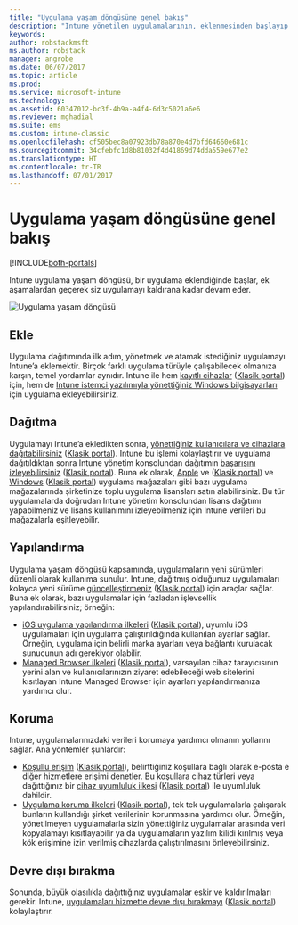 ```yaml
---
title: "Uygulama yaşam döngüsüne genel bakış"
description: "Intune yönetilen uygulamalarının, eklenmesinden başlayıp sonunda devre dışı bırakılmasına kadar tüm yaşam döngüsü hakkında bilgi edinin."
keywords: 
author: robstackmsft
ms.author: robstack
manager: angrobe
ms.date: 06/07/2017
ms.topic: article
ms.prod: 
ms.service: microsoft-intune
ms.technology: 
ms.assetid: 60347012-bc3f-4b9a-a4f4-6d3c5021a6e6
ms.reviewer: mghadial
ms.suite: ems
ms.custom: intune-classic
ms.openlocfilehash: cf505bec8a07923db78a870e4d7bfd64660e681c
ms.sourcegitcommit: 34cfebfc1d8b81032f4d41869d74dda559e677e2
ms.translationtype: HT
ms.contentlocale: tr-TR
ms.lasthandoff: 07/01/2017
---
```

# <a name="overview-of-the-app-lifecycle"></a>Uygulama yaşam döngüsüne genel bakış

[!INCLUDE[both-portals](./includes/note-for-both-portals.md)]

Intune uygulama yaşam döngüsü, bir uygulama eklendiğinde başlar, ek aşamalardan geçerek siz uygulamayı kaldırana kadar devam eder.

![Uygulama yaşam döngüsü](./media/app-lifecycle.png "Intune uygulama yaşam döngüsü")

## <a name="add"></a>Ekle

Uygulama dağıtımında ilk adım, yönetmek ve atamak istediğiniz uygulamayı Intune’a eklemektir. Birçok farklı uygulama türüyle çalışabilecek olmanıza karşın, temel yordamlar aynıdır. Intune ile hem [kayıtlı cihazlar](apps-add.md) ([Klasik portal](/intune-classic/deploy-use/add-apps-for-mobile-devices-in-microsoft-intune)) için, hem de [Intune istemci yazılımıyla yönettiğiniz Windows bilgisayarları](/intune-classic/deploy-use/add-apps-for-windows-pcs-in-microsoft-intune) için uygulama ekleyebilirsiniz.

## <a name="deploy"></a>Dağıtma

Uygulamayı Intune’a ekledikten sonra, [yönettiğiniz kullanıcılara ve cihazlara dağıtabilirsiniz](apps-deploy.md) ([Klasik portal](/intune-classic/deploy-use/deploy-apps)). Intune bu işlemi kolaylaştırır ve uygulama dağıtıldıktan sonra Intune yönetim konsolundan dağıtımın [başarısını izleyebilirsiniz](apps-monitor.md) ([Klasik portal](/intune-classic/deploy-use/monitor-apps-in-microsoft-intune)). Buna ek olarak, [Apple](vpp-apps-ios.md) ve ([Klasik portal](/intune-classic/deploy-use/manage-ios-apps-you-purchased-through-a-volume-purchase-program-with-microsoft-intune)) ve [Windows](windows-store-for-business.md) ([Klasik portal](/intune-classic/deploy-use/manage-apps-you-purchased-from-the-windows-store-for-business-with-microsoft-intune)) uygulama mağazaları gibi bazı uygulama mağazalarında şirketinize toplu uygulama lisansları satın alabilirsiniz. Bu tür uygulamalarda doğrudan Intune yönetim konsolundan lisans dağıtımı yapabilmeniz ve lisans kullanımını izleyebilmeniz için Intune verileri bu mağazalarla eşitleyebilir.

## <a name="configure"></a>Yapılandırma

Uygulama yaşam döngüsü kapsamında, uygulamaların yeni sürümleri düzenli olarak kullanıma sunulur. Intune, dağıtmış olduğunuz uygulamaları kolayca yeni sürüme [güncelleştirmeniz](apps-add.md) ([Klasik portal](/intune-classic/deploy-use/update-apps-using-microsoft-intune)) için araçlar sağlar. Buna ek olarak, bazı uygulamalar için fazladan işlevsellik yapılandırabilirsiniz; örneğin:
- [iOS uygulama yapılandırma ilkeleri](app-configuration-policies-use-ios.md) ([Klasik portal](/intune-classic/deploy-use/configure-ios-apps-with-mobile-app-configuration-policies-in-microsoft-intune)), uyumlu iOS uygulamaları için uygulama çalıştırıldığında kullanılan ayarlar sağlar. Örneğin, uygulama için belirli marka ayarları veya bağlantı kurulacak sunucunun adı gerekiyor olabilir.
- [Managed Browser ilkeleri](app-configuration-managed-browser.md) ([Klasik portal](/intune-classic/deploy-use/manage-internet-access-using-managed-browser-policies)), varsayılan cihaz tarayıcısının yerini alan ve kullanıcılarınızın ziyaret edebileceği web sitelerini kısıtlayan Intune Managed Browser için ayarları yapılandırmanıza yardımcı olur.

## <a name="protect"></a>Koruma

Intune, uygulamalarınızdaki verileri korumaya yardımcı olmanın yollarını sağlar. Ana yöntemler şunlardır:
- [Koşullu erişim](conditional-access.md) ([Klasik portal](/intune-classic/deploy-use/restrict-access-to-email-and-o365-services-with-microsoft-intune)), belirttiğiniz koşullara bağlı olarak e-posta e diğer hizmetlere erişimi denetler. Bu koşullara cihaz türleri veya dağıttığınız bir [cihaz uyumluluk ilkesi](device-compliance.md) ([Klasik portal](/intune-classic/deploy-use/introduction-to-device-compliance-policies-in-microsoft-intune)) ile uyumluluk dahildir.
- [Uygulama koruma ilkeleri](app-protection-policy.md) ([Klasik portal](/intune-classic/deploy-use/protect-app-data-using-mobile-app-management-policies-with-microsoft-intune)), tek tek uygulamalarla çalışarak bunların kullandığı şirket verilerinin korunmasına yardımcı olur. Örneğin, yönetilmeyen uygulamalarla sizin yönettiğiniz uygulamalar arasında veri kopyalamayı kısıtlayabilir ya da uygulamaların yazılım kilidi kırılmış veya kök erişimine izin verilmiş cihazlarda çalıştırılmasını önleyebilirsiniz.

## <a name="retire"></a>Devre dışı bırakma

Sonunda, büyük olasılıkla dağıttığınız uygulamalar eskir ve kaldırılmaları gerekir. Intune, [uygulamaları hizmette devre dışı bırakmayı](device-management.md) ([Klasik portal](/intune-classic/deploy-use/retire-apps-using-microsoft-intune)) kolaylaştırır.

